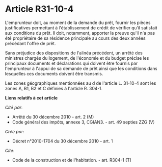 # Article R31-10-4

L'emprunteur doit, au moment de la demande du prêt, fournir les pièces justificatives permettant à l'établissement de crédit
de vérifier qu'il satisfait aux conditions du prêt. Il doit, notamment, apporter la preuve qu'il n'a pas été propriétaire de
sa résidence principale au cours des deux années précédant l'offre de prêt. 

Sans préjudice des dispositions de l'alinéa précédent, un arrêté des ministres chargés du logement, de l'économie et du
budget précise les principaux documents et déclarations qui doivent être fournis par l'emprunteur à l'appui de sa demande de
prêt ainsi que les conditions dans lesquelles ces documents doivent être transmis. 

Les zones géographiques mentionnées au d de l'article L. 31-10-4 sont les zones A, B1, B2 et C définies à l'article R. 304-1.

**Liens relatifs à cet article**

_Cité par_:

  - Arrêté du 30 décembre 2010 - art. 2 (M)
  - Code général des impôts, annexe 3, CGIAN3. - art. 49 septies ZZG (V)

_Créé par_:

  - Décret n°2010-1704 du 30 décembre 2010 - art. 1

_Cite_:

  - Code de la construction et de l'habitation. - art. R304-1 (T)
